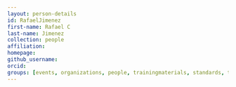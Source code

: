 ```yaml
---
layout: person-details
id: RafaelJimenez
first-name: Rafael C
last-name: Jimenez
collection: people
affiliation:
homepage:
github_username:
orcid:
groups: [events, organizations, people, trainingmaterials, standards, tools, community, data, datarepositories]
---
```

